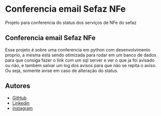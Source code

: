 # Conferencia email Sefaz NFe

Projeto para conferencia do status dos serviços de NFe do sefaz
## Conferencia email Sefaz NFe

Esse projeto é sobre uma conferencia em python com desenvolvimento proprio, a mesma está sendo otimizada para rodar em um banco de dados para que consiga fazer o link com um sql server e ver o que ja foi avisado ou não, e também salvar um log dos avisos para que não se repita o aviso. Ou seja, somente avise em caso de alteração do status.
## Autores

- [GitHub](https://github.com/Ramiriz-Leal?tab=repositories)
- [Linkedin](https://www.linkedin.com/in/ramiriz-leal/)
- [Instagram](https://instagram.com/ramiriz.js?igshid=MjEwN2IyYWYwYw==)
